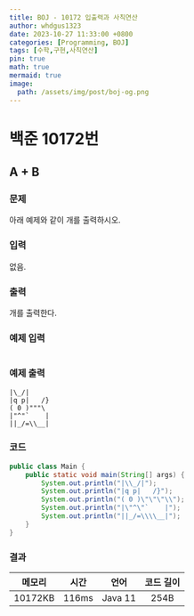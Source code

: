 ```yaml
---
title: BOJ - 10172 입출력과 사칙연산
author: whdgus1323
date: 2023-10-27 11:33:00 +0800
categories: [Programming, BOJ]
tags: [수학,구현,사칙연산]
pin: true
math: true
mermaid: true
image:
  path: /assets/img/post/boj-og.png
---
```


# 백준 10172번

## A + B

### 문제

아래 예제와 같이 개를 출력하시오.

### 입력

없음.

### 출력

개를 출력한다.


### 예제 입력

```

```

### 예제 출력

```
|\_/|
|q p|   /}
( 0 )"""\
|"^"`    |
||_/=\\__|
```

### 코드
``` java
public class Main {
	public static void main(String[] args) {
		System.out.println("|\\_/|");
		System.out.println("|q p|   /}");
		System.out.println("( 0 )\"\"\"\\");
		System.out.println("|\"^\"`    |");
		System.out.println("||_/=\\\\__|");     
	}
}
```
### 결과

|메모리|시간|언어|코드 길이|
|:---:|:---:|:---:|:---:|
|10172KB|116ms|Java 11|254B|